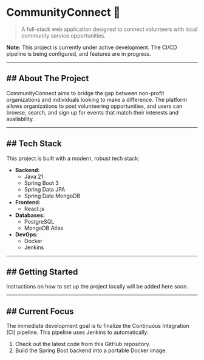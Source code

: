 # CommunityConnect 🤝

> A full-stack web application designed to connect volunteers with local community service opportunities.

**Note:** This project is currently under active development. The CI/CD pipeline is being configured, and features are in progress.

---

## ## About The Project

CommunityConnect aims to bridge the gap between non-profit organizations and individuals looking to make a difference. The platform allows organizations to post volunteering opportunities, and users can browse, search, and sign up for events that match their interests and availability.

---

## ## Tech Stack

This project is built with a modern, robust tech stack:

* **Backend:**
    * Java 21
    * Spring Boot 3
    * Spring Data JPA
    * Spring Data MongoDB
* **Frontend:**
    * React.js
* **Databases:**
    * PostgreSQL
    * MongoDB Atlas
* **DevOps:**
    * Docker
    * Jenkins

---

## ## Getting Started

Instructions on how to set up the project locally will be added here soon.

---

## ## Current Focus

The immediate development goal is to finalize the Continuous Integration (CI) pipeline. This pipeline uses Jenkins to automatically:
1.  Check out the latest code from this GitHub repository.
2.  Build the Spring Boot backend into a portable Docker image.